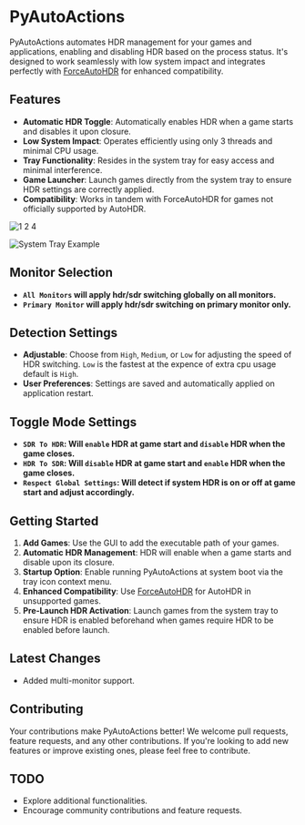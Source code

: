 # PyAutoActions

PyAutoActions automates HDR management for your games and applications, enabling and disabling HDR based on the process status. It's designed to work seamlessly with low system impact and integrates perfectly with [ForceAutoHDR](https://github.com/7gxycn08/ForceAutoHDR) for enhanced compatibility.

## Features

- **Automatic HDR Toggle**: Automatically enables HDR when a game starts and disables it upon closure.
- **Low System Impact**: Operates efficiently using only 3 threads and minimal CPU usage.
- **Tray Functionality**: Resides in the system tray for easy access and minimal interference.
- **Game Launcher**: Launch games directly from the system tray to ensure HDR settings are correctly applied.
- **Compatibility**: Works in tandem with ForceAutoHDR for games not officially supported by AutoHDR.

![1 2 4](https://github.com/user-attachments/assets/2ba64a3f-289d-406a-898a-700a3f5a638a)

![System Tray Example](https://github.com/user-attachments/assets/9022fb66-ce10-45cd-9b81-454cc707de53)

## Monitor Selection

- **`All Monitors` will apply hdr/sdr switching globally on all monitors.**
- **`Primary Monitor` will apply hdr/sdr switching on primary monitor only.**

## Detection Settings

- **Adjustable**: Choose from `High`, `Medium`, or `Low` for adjusting the speed of HDR switching. `Low` is the fastest at the expence of extra cpu usage default is `High`.
- **User Preferences**: Settings are saved and automatically applied on application restart.

## Toggle Mode Settings

- **`SDR To HDR`: Will `enable` HDR at game start and `disable` HDR when the game closes.**
- **`HDR To SDR`: Will `disable` HDR at game start and `enable` HDR when the game closes.**
- **`Respect Global Settings`: Will detect if system HDR is on or off at game start and adjust accordingly.**

## Getting Started

1. **Add Games**: Use the GUI to add the executable path of your games.
2. **Automatic HDR Management**: HDR will enable when a game starts and disable upon its closure.
3. **Startup Option**: Enable running PyAutoActions at system boot via the tray icon context menu.
4. **Enhanced Compatibility**: Use [ForceAutoHDR](https://github.com/7gxycn08/ForceAutoHDR) for AutoHDR in unsupported games.
5. **Pre-Launch HDR Activation**: Launch games from the system tray to ensure HDR is enabled beforehand when games require HDR to be enabled before launch.

## Latest Changes

- Added multi-monitor support.
  

## Contributing

Your contributions make PyAutoActions better! We welcome pull requests, feature requests, and any other contributions. If you're looking to add new features or improve existing ones, please feel free to contribute.

## TODO

- Explore additional functionalities.
- Encourage community contributions and feature requests.

